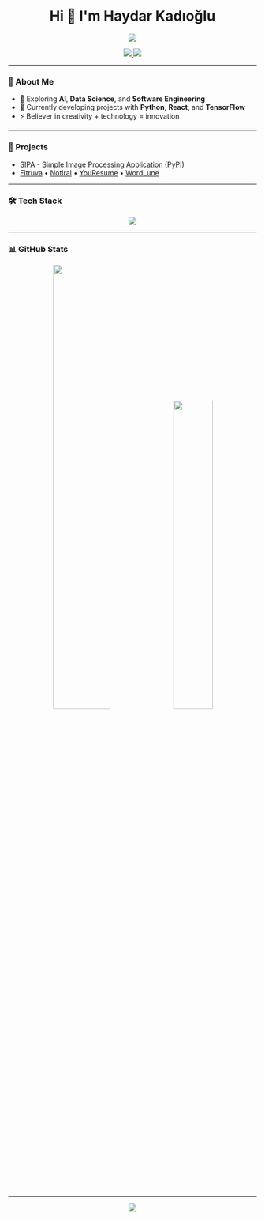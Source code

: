 <h1 align="center">Hi 👋 I'm Haydar Kadıoğlu</h1>

<p align="center">
    <img src="https://img.shields.io/badge/Focus-AI%20%7C%20Cyber%20Security%20%7C%20Software%20Engineering-6E44FF?style=for-the-badge" />
</p>

<p align="center">
  <a href="https://linkedin.com/in/haydarkadioglu">
    <img src="https://img.shields.io/badge/LinkedIn-0A66C2?style=flat&logo=linkedin&logoColor=white" />
  </a>
  <a href="mailto:a.haydar.kadioglu@hotmail.com">
    <img src="https://img.shields.io/badge/Email-0078D4?style=flat&logo=microsoft-outlook&logoColor=white" />
  </a>
</p>

---

### 🧠 About Me  
- 🔭 Exploring **AI**, **Data Science**, and **Software Engineering**  
- 🌱 Currently developing projects with **Python**, **React**, and **TensorFlow**  
- ⚡ Believer in creativity + technology = innovation  

---

### 🚀 Projects  
- [SIPA - Simple Image Processing Application (PyPI)](https://pypi.org/project/sipa/)  
- [Fitruva](https://fitruva.com) • [Notiral](https://notiral.com) • [YouResume](https://yourresume.notiral.com) • [WordLune](https://wordlune.notiral.com)

---

### 🛠️ Tech Stack  
<p align="center">
    <img src="https://skillicons.dev/icons?i=python,linux,tensorflow,opencv,git,vscode&theme=dark,react,js,html,css" />
</p>

---

### 📊 GitHub Stats  
<p align="center">
  <img src="https://github-readme-stats.vercel.app/api?username=haydarkadioglu&show_icons=true&theme=dark&hide_border=true" width="48%" />
  <img src="https://github-readme-stats.vercel.app/api/top-langs/?username=haydarkadioglu&layout=compact&theme=dark&hide_border=true" width="40%" />
</p>

---

<div align="center">
  <img src="https://capsule-render.vercel.app/api?type=waving&height=150&color=gradient&text=Thanks%20for%20Visiting!%20😊&section=footer" />
</div>
